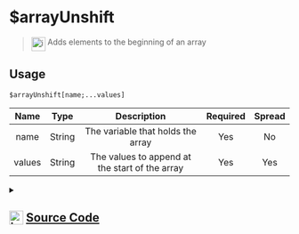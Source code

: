 # $arrayUnshift
> <img align="top" src="https://upload.wikimedia.org/wikipedia/commons/thumb/e/e4/Infobox_info_icon.svg/160px-Infobox_info_icon.svg.png?20150409153300" alt="image" width="25" height="auto"> Adds elements to the beginning of an array
## Usage
```
$arrayUnshift[name;...values]
```
| Name | Type | Description | Required | Spread
| :---: | :---: | :---: | :---: | :---: |
name | String | The variable that holds the array | Yes | No
values | String | The values to append at the start of the array | Yes | Yes
<details>
<summary>
    
## <img align="top" src="https://cdn4.iconfinder.com/data/icons/iconsimple-logotypes/512/github-512.png" alt="image" width="25" height="auto">  [Source Code](https://github.com/tryforge/ForgeScript-V2/blob/main/src/native/arrayUnshift.ts)
    
</summary>
    
```ts
import { ArgType, NativeFunction, Return } from "../structures"

export default new NativeFunction({
    name: "$arrayUnshift",
    version: "1.0.0",
    description: "Adds elements to the beginning of an array",
    unwrap: true,
    args: [
        {
            name: "name",
            description: "The variable that holds the array",
            rest: false,
            required: true,
            type: ArgType.String,
        },
        {
            name: "values",
            description: "The values to append at the start of the array",
            rest: true,
            required: true,
            type: ArgType.String,
        },
    ],
    brackets: true,
    execute(ctx, [name, values]) {
        const arr = ctx.getEnvironmentKey(name)
        if (Array.isArray(arr)) arr.unshift(...values)
        return this.success()
    },
})

```
    
</details>